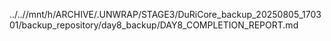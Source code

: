 ../..//mnt/h/ARCHIVE/.UNWRAP/STAGE3/DuRiCore_backup_20250805_170301/backup_repository/day8_backup/DAY8_COMPLETION_REPORT.md